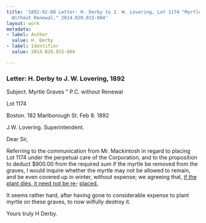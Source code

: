 ```yaml
---
title: '1892-02-08 Letter: H. Derby to J. W. Lovering, Lot 1174 "Myrtle Graves, PC
  Without Renewal," 2014.020.015-004'
layout: work
metadata:
- label: Author
  value: H. Derby
- label: Identifier
  value: 2014.020.015-004

---
```

<div class="pages">
<div id="page-1485724">
<h3><a name="page-1485724">Letter: H. Derby to J. W. Lovering, 1892</a></h3>
<div class="page-content">
<p>Subject. Myrtle Graves<span class='line-break'> </span>" P.C. without Renewal</p>
<p>Lot 1174</p>
<p>Boston. 182 Marlborough St. <span class='line-break'> </span>Feb 8. 1892</p>
<p>J.W. Lovering. Superintendent.</p>
<p>Dear Sir,</p>
<p>Referring to the communication from Mr. Mackintosh<span class='line-break'> </span>in regard to placing Lot 1174 under the perpetual care of the Corpora<span class='line-break'></span>tion, and to the proposition to deduct $900.00 from the required sum if the myrtle be removed from the graves, I would inquire whether the <span class='line-break'> </span>myrtle may not be allowed to remain, and be even covered up in winter, <span class='line-break'> </span>without expense; we agreeing that, <u>if the plant dies, it need not be re-</u><span class='line-break'> </span><u>placed. </u></p>
<p>It seems rather hard, after having gone to considerable ex<span class='line-break'></span>pense to plant myrtle on these graves, to now wilfully destroy it.</p>
<p>Yours truly <span class='line-break'> </span>H Derby.</p>
</div>
</div>
<br />
</div>
